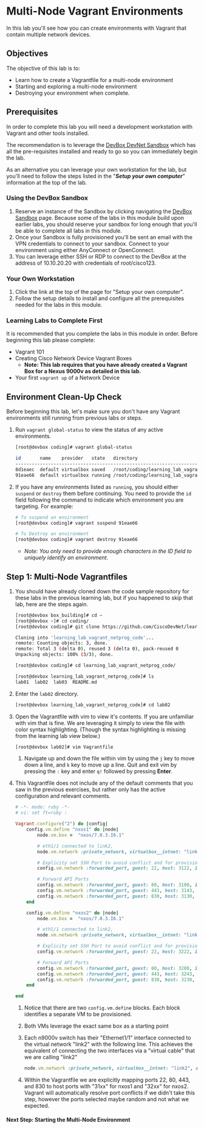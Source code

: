 # Multi-Node Vagrant Environments

In this lab you'll see how you can create environments with Vagrant that contain multiple network devices.  

## Objectives

The objective of this lab is to:

* Learn how to create a Vagrantfile for a multi-node environment
* Starting and exploring a multi-node environment
* Destroying your environment when complete.  

## Prerequisites

In order to complete this lab you will need a development workstation with Vagrant and other tools installed.  

The recommendation is to leverage the [DevBox DevNet Sandbox](https://devnetsandbox.cisco.com/RM/Diagram/Index/f1a51f3b-3377-444d-97f0-5ad300d976be?diagramType=Topology) which has all the pre-requisites installed and ready to go so you can immediately begin the lab.  

As an alternative you can leverage your own workstation for the lab, but you'll need to follow the steps listed in the "***Setup your own computer***" information at the top of the lab.  

### Using the DevBox Sandbox

1. Reserve an instance of the Sandbox by clicking navigating the [DevBox Sandbox](https://devnetsandbox.cisco.com/RM/Diagram/Index/f1a51f3b-3377-444d-97f0-5ad300d976be?diagramType=Topology) page.  Because some of the labs in this module build upon earlier labs, you should reserve your sandbox for long enough that you'll be able to complete all labs in this module.  
1. Once your Sandbox is fully provisioned you'll be sent an email with the VPN credentials to connect to your sandbox.  Connect to your environment using either AnyConnect or OpenConnect.  
1. You can leverage either SSH or RDP to connect to the DevBox at the address of 10.10.20.20 with credentials of root/cisco123.  

### Your Own Workstation

1. Click the link at the top of the page for "Setup your own computer".
1. Follow the setup details to install and configure all the prerequisites needed for the labs in this module.  

### Learning Labs to Complete First

It is recommended that you complete the labs in this module in order.  Before beginning this lab please complete:

* Vagrant 101
* Creating Cisco Network Device Vagrant Boxes
  * **Note: This lab requires that you have already created a Vagrant Box for a Nexus 9000v as detailed in this lab.**  
* Your first `vagrant up` of a Network Device

## Environment Clean-Up Check

Before beginning this lab, let's make sure you don't have any Vagrant environments still running from previous labs or steps.  

1. Run `vagrant global-status` to view the status of any active environments.  

    ```bash
    [root@devbox coding]# vagrant global-status

    id       name    provider   state   directory
    ---------------------------------------------------------------------------
    8d1eaec  default virtualbox saved   /root/coding/learning_lab_vagrant_netprog_code/lab01
    91eae66  default virtualbox running /root/coding/learning_lab_vagrant_netprog_code/lab02
    ```

1. If you have any environments listed as `running`, you should either `suspend` or `destroy` them before continuing.  You need to provide the `id` field following the command to indicate which environment you are targeting.  For example:

    ```bash
    # To suspend an environment
    [root@devbox coding]# vagrant suspend 91eae66

    # To Destroy an environment
    [root@devbox coding]# vagrant destroy 91eae66
    ```

    * *Note: You only need to provide enough characters in the ID field to uniquely identify an environment.*

## Step 1: Multi-Node Vagrantfiles

1. You should have already cloned down the code sample repository for these labs in the previous learning lab, but if you happened to skip that lab, here are the steps again.  

    ```bash
    [root@devbox box_building]# cd ~
    [root@devbox ~]# cd coding/
    [root@devbox coding]# git clone https://github.com/CiscoDevNet/learning_lab_vagrant_netprog_code

    Cloning into 'learning_lab_vagrant_netprog_code'...
    remote: Counting objects: 3, done.
    remote: Total 3 (delta 0), reused 3 (delta 0), pack-reused 0
    Unpacking objects: 100% (3/3), done.

    [root@devbox coding]# cd learning_lab_vagrant_netprog_code/

    [root@devbox learning_lab_vagrant_netprog_code]# ls
    lab01  lab02  lab03  README.md
    ```

1. Enter the `lab02` directory.  

    ```bash
    [root@devbox learning_lab_vagrant_netprog_code]# cd lab02
    ```

1. Open the Vagrantfile with vim to view it's contents.  If you are unfamiliar with vim that is fine.  We are leveraging it simply to view the file with color syntax highlighting.  (Though the syntax highlighting is missing from the learning lab view below.)

    ```bash
    [root@devbox lab02]# vim Vagrantfile
    ```

    1. Navigate up and down the file within vim by using the `j` key to move down a line, and `k` key to move up a line.  Quit and exit vim by pressing the `:` key and enter `q!` followed by pressing **Enter**.

1. This Vagrantfile does not include any of the default comments that you saw in the previous exercises, but rather only has the active configuration and relevant comments.  

    ```ruby
    # -*- mode: ruby -*-
    # vi: set ft=ruby :

    Vagrant.configure("2") do |config|
        config.vm.define "nxos1" do |node|
            node.vm.box =  "nxos/7.0.3.I6.1"

            # eth1/1 connected to link2,
            node.vm.network :private_network, virtualbox__intnet: "link2", auto_config: false

            # Explicity set SSH Port to avoid conflict and for provisioning
            config.vm.network :forwarded_port, guest: 22, host: 3122, id: 'ssh', auto_correct: true

            # Forward API Ports
            config.vm.network :forwarded_port, guest: 80, host: 3180, id: 'http', auto_correct: true
            config.vm.network :forwarded_port, guest: 443, host: 3143, id: 'https', auto_correct: true
            config.vm.network :forwarded_port, guest: 830, host: 3130, id: 'netconf', auto_correct: true
        end

        config.vm.define "nxos2" do |node|
            node.vm.box =  "nxos/7.0.3.I6.1"

            # eth1/1 connected to link2,
            node.vm.network :private_network, virtualbox__intnet: "link2", auto_config: false

            # Explicity set SSH Port to avoid conflict and for provisioning
            config.vm.network :forwarded_port, guest: 22, host: 3222, id: 'ssh', auto_correct: true

            # Forward API Ports
            config.vm.network :forwarded_port, guest: 80, host: 3280, id: 'http', auto_correct: true
            config.vm.network :forwarded_port, guest: 443, host: 3243, id: 'https', auto_correct: true
            config.vm.network :forwarded_port, guest: 830, host: 3230, id: 'netconf', auto_correct: true
        end

    end
    ```

    1. Notice that there are two `config.vm.define` blocks.  Each block identifies a separate VM to be provisioned.  
    2. Both VMs leverage the exact same box as a starting point
    3. Each n9000v switch has their "Ethernet1/1" interface connected to the virtual network "link2" with the following line.  This achieves the equivalent of connecting the two interfaces via a "virtual cable" that we are calling "link2"

        ```ruby
        node.vm.network :private_network, virtualbox__intnet: "link2", auto_config: false
        ```    

    4. Within the Vagrantfile we are explicitly mapping ports 22, 80, 443, and 830 to host ports with "31xx" for nxos1 and "32xx" for nxos2.  Vagrant will automatically resolve port conflicts if we didn't take this step, however the ports selected maybe random and not what we expected.

#### Next Step: Starting the Multi-Node Environment
